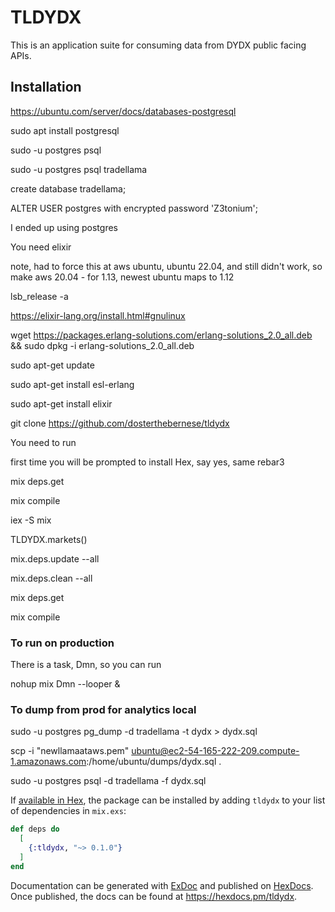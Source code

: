 # TLDYDX

This is an application suite for consuming data from DYDX public facing APIs.  

## Installation

https://ubuntu.com/server/docs/databases-postgresql  

sudo apt install postgresql  

sudo -u postgres psql  

sudo -u postgres psql tradellama

create database tradellama;  

ALTER USER postgres with encrypted password 'Z3tonium';  

I ended up using postgres  


You need elixir  

note, had to force this at aws ubuntu, ubuntu 22.04, and still didn't work, so make aws 20.04 - for 1.13, newest ubuntu maps to 1.12  

lsb_release -a    

https://elixir-lang.org/install.html#gnulinux  

wget https://packages.erlang-solutions.com/erlang-solutions_2.0_all.deb && sudo dpkg -i erlang-solutions_2.0_all.deb  

sudo apt-get update  

sudo apt-get install esl-erlang  

sudo apt-get install elixir  

git clone https://github.com/dosterthebernese/tldydx  

You need to run  

first time you will be prompted to install Hex, say yes, same rebar3

mix deps.get  

mix compile  

iex -S mix  

TLDYDX.markets()  

mix.deps.update --all  

mix.deps.clean --all  

mix deps.get  

mix compile  

### To run on production  

There is a task, Dmn, so you can run  

nohup mix Dmn --looper &

### To dump from prod for analytics local  

sudo -u postgres pg_dump -d tradellama -t dydx > dydx.sql  

scp -i "newllamaataws.pem" ubuntu@ec2-54-165-222-209.compute-1.amazonaws.com:/home/ubuntu/dumps/dydx.sql .  

sudo -u postgres psql -d tradellama -f dydx.sql  


If [available in Hex](https://hex.pm/docs/publish), the package can be installed
by adding `tldydx` to your list of dependencies in `mix.exs`:

```elixir
def deps do
  [
    {:tldydx, "~> 0.1.0"}
  ]
end
```

Documentation can be generated with [ExDoc](https://github.com/elixir-lang/ex_doc)
and published on [HexDocs](https://hexdocs.pm). Once published, the docs can
be found at <https://hexdocs.pm/tldydx>.



